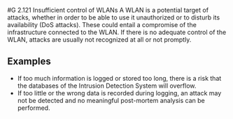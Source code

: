 #G 2.121 Insufficient control of WLANs
A WLAN is a potential target of attacks, whether in order to be able to use it unauthorized or to disturb its availability (DoS attacks). These could entail a compromise of the infrastructure connected to the WLAN. If there is no adequate control of the WLAN, attacks are usually not recognized at all or not promptly.



## Examples 
* If too much information is logged or stored too long, there is a risk that the databases of the Intrusion Detection System will overflow.
* If too little or the wrong data is recorded during logging, an attack may not be detected and no meaningful post-mortem analysis can be performed.




